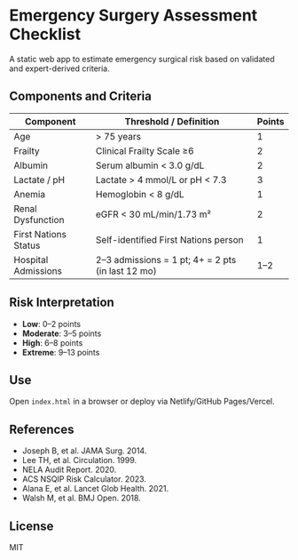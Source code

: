 # Emergency Surgery Assessment Checklist

A static web app to estimate emergency surgical risk based on validated and expert-derived criteria.

## Components and Criteria

| Component               | Threshold / Definition           | Points |
|------------------------|----------------------------------|--------|
| Age                    | > 75 years                       | 1      |
| Frailty                | Clinical Frailty Scale ≥6        | 2      |
| Albumin                | Serum albumin < 3.0 g/dL         | 2      |
| Lactate / pH           | Lactate > 4 mmol/L or pH < 7.3   | 3      |
| Anemia                 | Hemoglobin < 8 g/dL              | 1      |
| Renal Dysfunction      | eGFR < 30 mL/min/1.73 m²         | 2      |
| First Nations Status   | Self-identified First Nations person | 1   |
| Hospital Admissions    | 2–3 admissions = 1 pt; 4+ = 2 pts (in last 12 mo) | 1–2 |

## Risk Interpretation

- **Low**: 0–2 points
- **Moderate**: 3–5 points
- **High**: 6–8 points
- **Extreme**: 9–13 points

## Use

Open `index.html` in a browser or deploy via Netlify/GitHub Pages/Vercel.

## References

- Joseph B, et al. JAMA Surg. 2014.
- Lee TH, et al. Circulation. 1999.
- NELA Audit Report. 2020.
- ACS NSQIP Risk Calculator. 2023.
- Alana E, et al. Lancet Glob Health. 2021.
- Walsh M, et al. BMJ Open. 2018.

## License

MIT